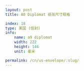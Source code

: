 ```yaml
---
layout: post
title: A0 Diplomat 纸张尺寸规格

index: 18
type: 美国 (信封)
info:
    name: a9 diplomat
    width: 222
    height: 146
    unit: 毫米

permalink: /cn/us-envelope/:slug/
---
```



